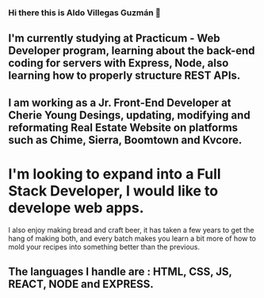 ### Hi there this is Aldo Villegas Guzmán 👋

## I'm currently studying at Practicum - Web Developer program, learning about the back-end coding for servers with Express, Node, also learning how to properly structure REST APIs.

## I am working as a Jr. Front-End Developer at Cherie Young Desings, updating, modifying and reformating Real Estate Website on platforms such as Chime, Sierra, Boomtown and Kvcore.

# I'm looking to expand into a Full Stack Developer, I would like to develope web apps.

I also enjoy making bread and craft beer, it has taken a few years to get the hang of making both, and every batch makes you learn a bit more of how to mold your recipes into something better than the previous.


## The languages I handle are : HTML, CSS, JS, REACT, NODE and EXPRESS.
